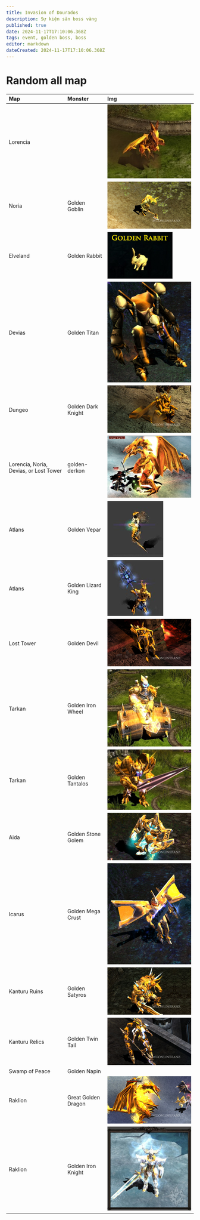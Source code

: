 ```yaml
---
title: Invasion of Dourados
description: Sự kiện săn boss vàng
published: true
date: 2024-11-17T17:10:06.368Z
tags: event, golden boss, boss
editor: markdown
dateCreated: 2024-11-17T17:10:06.368Z
---
```


# Random all map

| Map | Monster | Img |
|:----|:--------|:----|
| Lorencia |  |  ![golden-budge-dragon.jpg](/assets/golden-monters/golden-budge-dragon.jpg) |
| Noria | Golden Goblin | ![golden-goblin.jpg](/assets/golden-monters/golden-goblin.jpg) |
| Elveland | Golden Rabbit | ![golden-rabbit.jpg](/assets/golden-monters/golden-rabbit.jpg) |
| Devias | Golden Titan | ![golden-titan.jpg](/assets/golden-monters/golden-titan.jpg) |
| Dungeo | Golden Dark Knight | ![golden-dark-knight.jpg](/assets/golden-monters/golden-dark-knight.jpg) |
| Lorencia, Noria, Devias, or Lost Tower | golden-derkon | ![golden-derkon.png](/assets/golden-monters/golden-derkon.png) |
| Atlans | Golden Vepar | ![golden-vepar.jpg](/assets/golden-monters/golden-vepar.jpg) |
| Atlans | Golden Lizard King | ![golden-lizard-king.jpg](/assets/golden-monters/golden-lizard-king.jpg) |
| Lost Tower | Golden Devil | ![golden-devil.jpg](/assets/golden-monters/golden-devil.jpg) |
| Tarkan | Golden Iron Wheel | ![golden-iron-wheel.jpg](/assets/golden-monters/golden-iron-wheel.jpg) |
| Tarkan | Golden Tantalos | ![golden-tantalos.jpg](/assets/golden-monters/golden-tantalos.jpg) |
| Aida | Golden Stone Golem | ![golden-stone-golem.jpg](/assets/golden-monters/golden-stone-golem.jpg)|
| Icarus | Golden Mega Crust | ![golden-mega-crust.jpg](/assets/golden-monters/golden-mega-crust.jpg) |
| Kanturu Ruins | Golden Satyros | ![golden-satyros.jpg](/assets/golden-monters/golden-satyros.jpg) |
| Kanturu Relics | Golden Twin Tail | ![golden-twin-tail.jpg](/assets/golden-monters/golden-twin-tail.jpg) |
| Swamp of Peace | Golden Napin | |
| Raklion | Great Golden Dragon | ![great-golden-dragon.jpg](/assets/golden-monters/great-golden-dragon.jpg) |
| Raklion | Golden Iron Knight | ![golden-iron-knight.jpg](/assets/golden-monters/golden-iron-knight.jpg) |